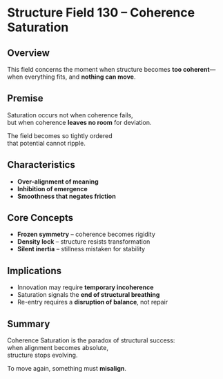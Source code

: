 # Structure Field 130 – Coherence Saturation

## Overview

This field concerns the moment when structure becomes **too coherent**—  
when everything fits, and **nothing can move**.

## Premise

Saturation occurs not when coherence fails,  
but when coherence **leaves no room** for deviation.

The field becomes so tightly ordered  
that potential cannot ripple.

## Characteristics

- **Over-alignment of meaning**  
- **Inhibition of emergence**  
- **Smoothness that negates friction**

## Core Concepts

- **Frozen symmetry** – coherence becomes rigidity  
- **Density lock** – structure resists transformation  
- **Silent inertia** – stillness mistaken for stability

## Implications

- Innovation may require **temporary incoherence**  
- Saturation signals the **end of structural breathing**  
- Re-entry requires a **disruption of balance**, not repair

## Summary

Coherence Saturation is the paradox of structural success:  
when alignment becomes absolute,  
structure stops evolving.

To move again, something must **misalign**.
